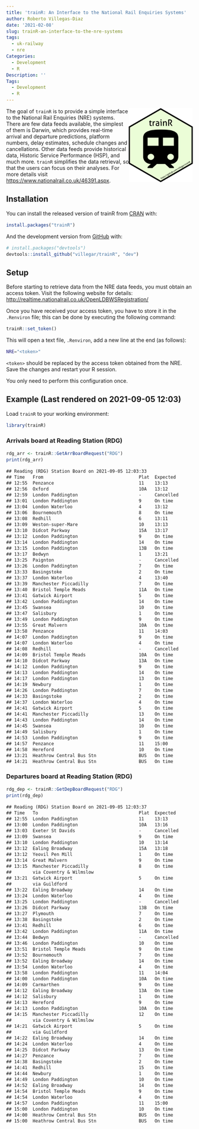 ```yaml
---
title: 'trainR: An Interface to the National Rail Enquiries Systems'
author: Roberto Villegas-Diaz
date: '2021-02-08'
slug: trainR-an-interface-to-the-nre-systems
tags:
  - uk-railway
  - nre
Categories:
  - Development
  - R
Description: ''
Tags:
  - Development
  - R
---
```


<img src="https://raw.githubusercontent.com/villegar/trainR/main/inst/images/logo.png" alt="logo" align="right" height=200px/>

The goal of `trainR` is to provide a simple interface to the 
National Rail Enquiries (NRE) systems. There are few data feeds 
available, the simplest of them is Darwin, which provides real-time 
arrival and departure predictions, platform numbers, delay estimates, 
schedule changes and cancellations. Other data feeds provide historical 
data, Historic Service Performance (HSP), and much more. `trainR` 
simplifies the data retrieval, so that the users can focus on their 
analyses. For more details visit 
https://www.nationalrail.co.uk/46391.aspx.

## Installation

You can install the released version of trainR from [CRAN](https://CRAN.R-project.org) with:

``` r
install.packages("trainR")
```

And the development version from [GitHub](https://github.com/) with:

``` r
# install.packages("devtools")
devtools::install_github("villegar/trainR", "dev")
```

## Setup
Before starting to retrieve data from the NRE data feeds, you must obtain an access token. 
Visit the following website for details: http://realtime.nationalrail.co.uk/OpenLDBWSRegistration/

Once you have received your access token, you have to store it in the `.Renviron` file; this can be 
done by executing the following command:


```r
trainR::set_token()
```

This will open a text file, `.Renviron`, add a new line at the end (as follows):

```bash
NRE="<token>"
```

`<token>` should be replaced by the access token obtained from the NRE. Save the changes and restart 
your R session.

You only need to perform this configuration once.

## Example (Last rendered on 2021-09-05 12:03)

Load `trainR` to your working environment:

```r
library(trainR)
```

### Arrivals board at Reading Station (RDG)


```r
rdg_arr <- trainR::GetArrBoardRequest("RDG")
print(rdg_arr)
```

```
## Reading (RDG) Station Board on 2021-09-05 12:03:33
## Time   From                                    Plat  Expected
## 12:55  Penzance                                11    13:13
## 12:56  Oxford                                  10A   13:12
## 12:59  London Paddington                       -     Cancelled
## 13:01  London Paddington                       9     On time
## 13:04  London Waterloo                         4     13:12
## 13:06  Bournemouth                             8     On time
## 13:08  Redhill                                 6     13:11
## 13:09  Weston-super-Mare                       10    13:13
## 13:10  Didcot Parkway                          15A   13:17
## 13:12  London Paddington                       9     On time
## 13:14  London Paddington                       14    On time
## 13:15  London Paddington                       13B   On time
## 13:17  Bedwyn                                  1     13:21
## 13:25  Paignton                                -     Cancelled
## 13:26  London Paddington                       7     On time
## 13:33  Basingstoke                             2     On time
## 13:37  London Waterloo                         4     13:40
## 13:39  Manchester Piccadilly                   7     On time
## 13:40  Bristol Temple Meads                    11A   On time
## 13:41  Gatwick Airport                         5     On time
## 13:42  London Paddington                       14    On time
## 13:45  Swansea                                 10    On time
## 13:47  Salisbury                               1     On time
## 13:49  London Paddington                       9     On time
## 13:55  Great Malvern                           10A   On time
## 13:58  Penzance                                11    14:03
## 14:07  London Paddington                       9     On time
## 14:07  London Waterloo                         4     On time
## 14:08  Redhill                                 -     Cancelled
## 14:09  Bristol Temple Meads                    10A   On time
## 14:10  Didcot Parkway                          13A   On time
## 14:12  London Paddington                       9     On time
## 14:13  London Paddington                       14    On time
## 14:17  London Paddington                       13    On time
## 14:19  Newbury                                 1     On time
## 14:26  London Paddington                       7     On time
## 14:33  Basingstoke                             2     On time
## 14:37  London Waterloo                         4     On time
## 14:41  Gatwick Airport                         5     On time
## 14:41  Manchester Piccadilly                   13    On time
## 14:43  London Paddington                       14    On time
## 14:45  Swansea                                 10    On time
## 14:49  Salisbury                               1     On time
## 14:53  London Paddington                       9     On time
## 14:57  Penzance                                11    15:00
## 14:58  Hereford                                10    On time
## 13:21  Heathrow Central Bus Stn                BUS   On time
## 14:21  Heathrow Central Bus Stn                BUS   On time
```

### Departures board at Reading Station (RDG)


```r
rdg_dep <- trainR::GetDepBoardRequest("RDG")
print(rdg_dep)
```

```
## Reading (RDG) Station Board on 2021-09-05 12:03:37
## Time   To                                      Plat  Expected
## 12:55  London Paddington                       11    13:13
## 13:00  London Paddington                       10A   13:16
## 13:03  Exeter St Davids                        -     Cancelled
## 13:09  Swansea                                 9     On time
## 13:10  London Paddington                       10    13:14
## 13:12  Ealing Broadway                         15A   13:18
## 13:12  Yeovil Pen Mill                         1     On time
## 13:14  Great Malvern                           9     On time
## 13:15  Manchester Piccadilly                   8     On time
##        via Coventry & Wilmslow                 
## 13:21  Gatwick Airport                         5     On time
##        via Guildford                           
## 13:22  Ealing Broadway                         14    On time
## 13:24  London Waterloo                         4     On time
## 13:25  London Paddington                       -     Cancelled
## 13:26  Didcot Parkway                          13B   On time
## 13:27  Plymouth                                7     On time
## 13:38  Basingstoke                             2     On time
## 13:41  Redhill                                 6     On time
## 13:42  London Paddington                       11A   On time
## 13:44  Bedwyn                                  -     Cancelled
## 13:46  London Paddington                       10    On time
## 13:51  Bristol Temple Meads                    9     On time
## 13:52  Bournemouth                             7     On time
## 13:52  Ealing Broadway                         14    On time
## 13:54  London Waterloo                         4     On time
## 13:58  London Paddington                       11    14:04
## 14:00  London Paddington                       10A   On time
## 14:09  Carmarthen                              9     On time
## 14:12  Ealing Broadway                         13A   On time
## 14:12  Salisbury                               1     On time
## 14:13  Hereford                                9     On time
## 14:13  London Paddington                       10A   On time
## 14:15  Manchester Piccadilly                   12    On time
##        via Coventry & Wilmslow                 
## 14:21  Gatwick Airport                         5     On time
##        via Guildford                           
## 14:22  Ealing Broadway                         14    On time
## 14:24  London Waterloo                         4     On time
## 14:25  Didcot Parkway                          13    On time
## 14:27  Penzance                                7     On time
## 14:38  Basingstoke                             2     On time
## 14:41  Redhill                                 15    On time
## 14:44  Newbury                                 1     On time
## 14:49  London Paddington                       10    On time
## 14:52  Ealing Broadway                         14    On time
## 14:54  Bristol Temple Meads                    9     On time
## 14:54  London Waterloo                         4     On time
## 14:57  London Paddington                       11    15:00
## 15:00  London Paddington                       10    On time
## 14:00  Heathrow Central Bus Stn                BUS   On time
## 15:00  Heathrow Central Bus Stn                BUS   On time
```
